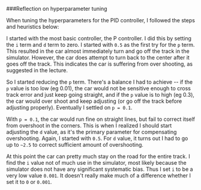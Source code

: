 ###Reflection on hyperparameter tuning

When tuning the hyperparameters for the PID controller, I followed the steps and heuristics below:  

I started with the most basic controller, the P controller. I did this by setting the `i` term and `d` term to zero. I started with `0.5` as the first try for the `p` term. This resulted in the car almost immediately turn and go off the track in the simulator. However, the car does attempt to turn back to the center after it goes off the track. This indicates the car is suffering from over shooting, as suggested in the lecture.

So I started reducing the `p` term. There's a balance I had to achieve -- if the `p` value is too low (eg 0.01), the car would not be sensitive enough to cross track error and just keep going straight, and if the `p` value is to high (eg 0.3), the car would over shoot and keep adjusting (or go off the track before adjusting properly). Eventually I settled on `p = 0.1`.

With `p = 0.1`, the car would run fine on straight lines, but fail to correct itself from overshoot in the corners. This is when I realized I should start adjusting the `d` value, as it's the primary parameter for compensating overshooting. Again, I started with `0.5`. For `d` value, it turns out I had to go up to `~2.5` to correct sufficient amount of overshooting.

At this point the car can pretty much stay on the road for the entire track. I find the `i` value not of much use in the simulator, most likely because the simulator does not have any significant systematic bias. Thus I set `i` to be a very low value `0.001`. It doesn't really make much of a difference whether I set it to `0` or `0.001`.